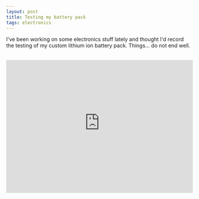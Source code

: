 ```yaml
---
layout: post
title: Testing my battery pack
tags: electronics
---
```


I've been working on some electronics stuff lately and thought I'd record the testing of my custom lithium ion battery pack. Things... do not end well.

<br />
<iframe width="100%" height="360" src="https://www.youtube-nocookie.com/embed/gfYXyQFyf-s" frameborder="0" allow="accelerometer; autoplay; encrypted-media; gyroscope; picture-in-picture" allowfullscreen></iframe>
